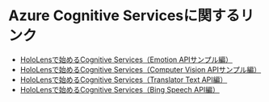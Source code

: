 # Azure Cognitive Servicesに関するリンク

 * [HoloLensで始めるCognitive Services（Emotion APIサンプル編）](http://qiita.com/morio36/items/152bc8b971658094c594)
 * [HoloLensで始めるCognitive Services（Computer Vision APIサンプル編）](http://qiita.com/morio36/items/44717c7ef928709ebca9)
 * [HoloLensで始めるCognitive Services（Translator Text API編）](http://qiita.com/morio36/items/17fb9073a14e6ee00cea)
 * [HoloLensで始めるCognitive Services（Bing Speech API編）](http://qiita.com/morio36/items/e6ba4de33bb8eb10f887)
 
